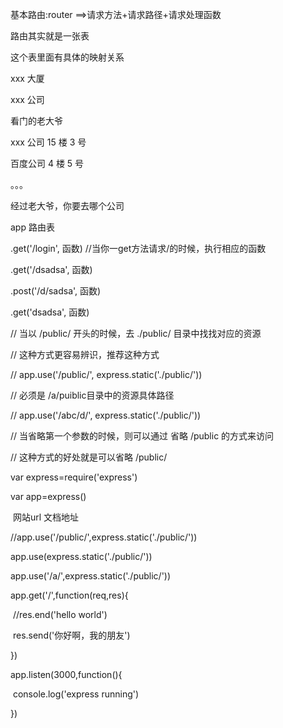 基本路由:router  ==>请求方法+请求路径+请求处理函数

路由其实就是一张表

这个表里面有具体的映射关系

xxx 大厦

   xxx 公司

看门的老大爷

   xxx 公司 15 楼 3 号

   百度公司 4 楼 5 号

   。。。

经过老大爷，你要去哪个公司

app   路由表

  .get('/login', 函数) //当你一get方法请求/的时候，执行相应的函数

  .get('/dsadsa', 函数)

  .post('/d/sadsa', 函数)

  .get('dsadsa', 函数)



// 当以 /public/ 开头的时候，去 ./public/ 目录中找找对应的资源

// 这种方式更容易辨识，推荐这种方式

// app.use('/public/', express.static('./public/'))

// 必须是 /a/puiblic目录中的资源具体路径

// app.use('/abc/d/', express.static('./public/'))

// 当省略第一个参数的时候，则可以通过 省略 /public 的方式来访问

// 这种方式的好处就是可以省略 /public/



var express=require('express')

var app=express()

​                  网站url                        文档地址

//app.use('/public/',express.static('./public/'))

app.use(express.static('./public/'))

app.use('/a/',express.static('./public/'))

app.get('/',function(req,res){

​    //res.end('hello world')

​    res.send('你好啊，我的朋友')

})

app.listen(3000,function(){

​    console.log('express running')

})